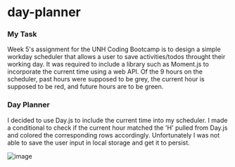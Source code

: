# day-planner

### My Task

Week 5's assignment for the UNH Coding Bootcamp is to design a simple workday scheduler that allows a user to save activities/todos throught their working day. It was required to include a library such as Moment.js to incorporate the current time using a web API. Of the 9 hours on the scheduler, past hours were supposed to be grey, the current hour is supposed to be red, and future hours are to be green.

### Day Planner

I decided to use Day.js to include the current time into my scheduler. I made a conditional to check if the current hour matched the 'H' pulled from Day.js and colored the corresponding rows accordingly. Unfortunately I was not able to save the user input in local storage and get it to persist.



![image](.planner_snippet.png)